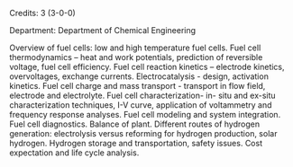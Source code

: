Credits: 3 (3-0-0)

Department: Department of Chemical Engineering

Overview of fuel cells: low and high temperature fuel cells. Fuel cell thermodynamics – heat and work potentials, prediction of reversible voltage, fuel cell efficiency. Fuel cell reaction kinetics – electrode kinetics, overvoltages, exchange currents. Electrocatalysis - design, activation kinetics. Fuel cell charge and mass transport - transport in flow field, electrode and electrolyte. Fuel cell characterization- in- situ and ex-situ characterization techniques, I-V curve, application of voltammetry and frequency response analyses. Fuel cell modeling and system integration. Fuel cell diagnostics. Balance of plant. Different routes of hydrogen generation: electrolysis versus reforming for hydrogen production, solar hydrogen. Hydrogen storage and transportation, safety issues. Cost expectation and life cycle analysis.